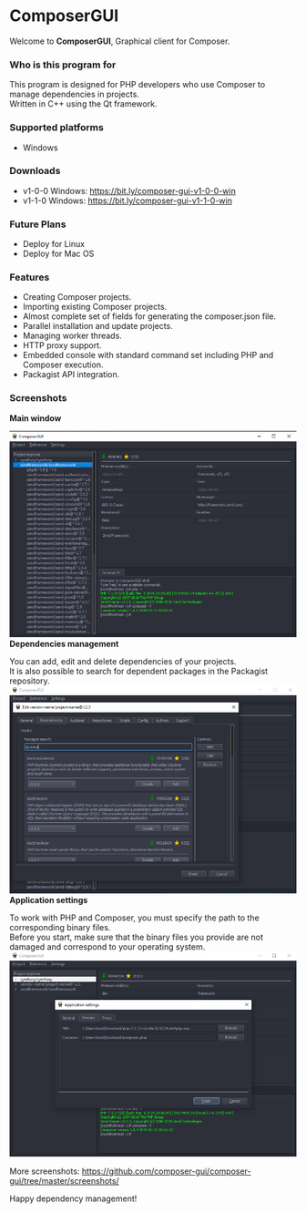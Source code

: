 
# ComposerGUI #

Welcome to **ComposerGUI**, Graphical client for Composer.

### Who is this program for ###

This program is designed for PHP developers who use Composer to manage dependencies in projects.  
Written in C++ using the Qt framework.

### Supported platforms ###

  * Windows

### Downloads ###

* v1-0-0 Windows: https://bit.ly/composer-gui-v1-0-0-win
* v1-1-0 Windows: https://bit.ly/composer-gui-v1-1-0-win

### Future Plans ###

* Deploy for Linux
* Deploy for Mac OS


### Features ###
  * Creating Composer projects.
  * Importing existing Composer projects.
  * Almost complete set of fields for generating the composer.json file.
  * Parallel installation and update projects.
  * Managing worker threads.
  * HTTP proxy support.
  * Embedded console with standard command set including PHP and Composer execution.
  * Packagist API integration.

### Screenshots ###
**Main window**  

[![Main window](https://github.com/composer-gui/composer-gui/blob/master/screenshots/main-window.png?raw=true)](https://github.com/composer-gui/composer-gui/blob/master/screenshots/main-window.png?raw=true)  
**Dependencies management** 

You can add, edit and delete dependencies of your projects.  
It is also possible to search for dependent packages in the Packagist repository.
[![Packagist search](https://github.com/composer-gui/composer-gui/blob/master/screenshots/packagist-search.png?raw=true)](https://github.com/composer-gui/composer-gui/blob/master/screenshots/packagist-search.png?raw=true)  
**Application settings**  

To work with PHP and Composer, you must specify the path to the corresponding binary files.  
Before you start, make sure that the binary files you provide are not damaged and correspond to your operating system.
[![Application settings](https://github.com/composer-gui/composer-gui/blob/master/screenshots/application-settings-binaries.png?raw=true)](https://github.com/composer-gui/composer-gui/blob/master/screenshots/application-settings-binaries.png?raw=true)  

More screenshots: https://github.com/composer-gui/composer-gui/tree/master/screenshots/

Happy dependency management!
